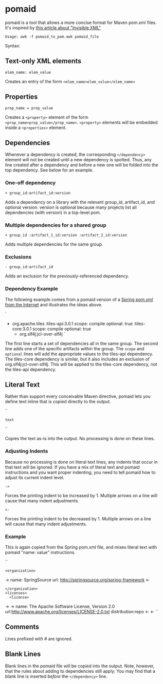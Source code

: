 pomaid
======
pomaid is a tool that allows a more concise format for Maven pom.xml files. It's inspired by [this article about "Invisible XML"](http://www.balisage.net/Proceedings/vol10/html/Pemberton01/BalisageVol10-Pemberton01.html?utm_source=statuscode&utm_medium=email)

`
Usage: awk -f pomaid_to_pom.awk pomaid_file
`

Syntax:

Text-only XML elements
----------------------
`
elem_name: elem_value
`

Creates an entry of the form `<elem_name>elem_value</elem_name>`

Properties
----------
`prop_name = prop_value`

Creates a `<property>` element of the form `<prop_name>prop_value</prop_name>`. `<property>` elements will be embedded inside a `<properties>` element.
    
Dependencies
------------
Whenever a dependency is created, the corresponding `</dependency>` element will not be created until a new dependency is spotted. Thus, any line created after a dependency and before a new one will be folded into the top dependency. See below for an example.

### One-off dependency
`+ group_id:artifact_id:version`

Adds a dependency on a library with the relevant group\_id, artifact\_id, and optional version. version is optional because many projects list all dependencies (with version) in a top-level pom.

### Multiple dependencies for a shared group
`+ group_id
   :artifact_1_id:version
   :artifact_2_id:version
`

Adds multiple dependencies for the same group.

### Exclusions
`- group_id:artifact_id`

Adds an exclusion for the previously-referenced dependency.

### Dependency Example
The following example comes from a pomaid version of a [Spring pom.xml from the Internet](http://repo1.maven.org/maven2/org/springframework/spring-webmvc/3.2.4.RELEASE/spring-webmvc-3.2.4.RELEASE.pom) and illustrates the ideas above.

`
+ org.apache.tiles
  :tiles-api:3.0.1
    scope: compile
    optional: true
  :tiles-core:3.0.1
    scope: compile
    optional: true
    - org.slf4j:jcl-over-slf4j
`

The first line starts a set of dependencies all in the same group. The second line adds one of the specific artifacts within the group. The `scope` and `optional` lines will add the appropriate values to the tiles-api dependency. The tiles-core dependency is similar, but it also includes an exclusion of org.slf4j:jcl-over-slf4j. This will be applied to the tiles-core dependency, not the tiles-api dependency.

Literal Text
------------
Rather than support every conceivable Maven directive, pomaid lets you define text inline that is copied directly to the output.

``
```
text
```
``

Copies the text as-is into the output. No processing is done on these lines.

### Adjusting Indents
Because no processing is done on literal text lines, any indents that occur in that text will be ignored. If you have a mix of literal text and pomaid instructions and you want proper indenting, you need to tell pomaid how to adjust its current indent level.

`->`

Forces the printing indent to be increased by 1. Multiple arrows on a line will cause that many indent adjustments.

`<-`

Forces the printing indent to be decreased by 1. Multiple arrows on a line will cause that many indent adjustments.


### Example
This is again copied from the Spring pom.xml file, and mixes literal text with pomaid "name: value" instructions.

``
```
<organization>
```
->
  name: SpringSource
  url: http://springsource.org/spring-framework
<-
```
</organization>
<licenses>
  <license>
```
-> ->
    name: The Apache Software License, Version 2.0
    url:http://www.apache.org/licenses/LICENSE-2.0.txt
    distribution:repo
<- <-
``

Comments
--------
Lines prefixed with # are ignored.

Blank Lines
-----------
Blank lines in the pomaid file will be copied into the output. Note, however, that the rules about adding to dependencies still apply: You may find that a blank line is inserted _before_ the `</dependency>` line.